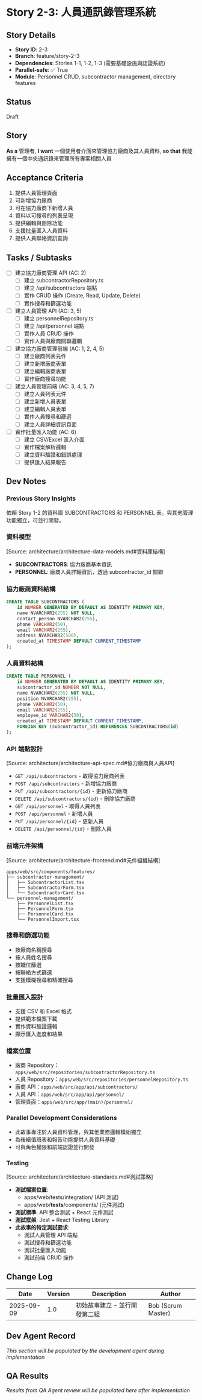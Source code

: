 # Story 2-3: 人員通訊錄管理系統

## Story Details
- **Story ID**: 2-3
- **Branch**: feature/story-2-3
- **Dependencies**: Stories 1-1, 1-2, 1-3 (需要基礎設施與認證系統)
- **Parallel-safe**: ✅ True
- **Module**: Personnel CRUD, subcontractor management, directory features

## Status
Draft

## Story
**As a** 管理者,
**I want** 一個使用者介面來管理協力廠商及其人員資料,
**so that** 我能擁有一個中央通訊錄來管理所有專案相關人員

## Acceptance Criteria
1. 提供人員管理頁面
2. 可新增協力廠商
3. 可在協力廠商下新增人員
4. 資料以可搜尋的列表呈現
5. 提供編輯與刪除功能
6. 支援批量匯入人員資料
7. 提供人員聯絡資訊查詢

## Tasks / Subtasks
- [ ] 建立協力廠商管理 API (AC: 2)
  - [ ] 建立 subcontractorRepository.ts
  - [ ] 建立 /api/subcontractors 端點
  - [ ] 實作 CRUD 操作 (Create, Read, Update, Delete)
  - [ ] 實作搜尋和篩選功能
- [ ] 建立人員管理 API (AC: 3, 5)
  - [ ] 建立 personnelRepository.ts  
  - [ ] 建立 /api/personnel 端點
  - [ ] 實作人員 CRUD 操作
  - [ ] 實作人員與廠商關聯邏輯
- [ ] 建立協力廠商管理前端 (AC: 1, 2, 4, 5)
  - [ ] 建立廠商列表元件
  - [ ] 建立新增廠商表單
  - [ ] 建立編輯廠商表單
  - [ ] 實作廠商搜尋功能
- [ ] 建立人員管理前端 (AC: 3, 4, 5, 7)
  - [ ] 建立人員列表元件
  - [ ] 建立新增人員表單
  - [ ] 建立編輯人員表單
  - [ ] 實作人員搜尋和篩選
  - [ ] 建立人員詳細資訊頁面
- [ ] 實作批量匯入功能 (AC: 6)
  - [ ] 建立 CSV/Excel 匯入介面
  - [ ] 實作檔案解析邏輯
  - [ ] 建立資料驗證和錯誤處理
  - [ ] 提供匯入結果報告

## Dev Notes

### Previous Story Insights
依賴 Story 1-2 的資料庫 SUBCONTRACTORS 和 PERSONNEL 表。與其他管理功能獨立，可並行開發。

### 資料模型
[Source: architecture/architecture-data-models.md#資料庫結構]
- **SUBCONTRACTORS**: 協力廠商基本資訊
- **PERSONNEL**: 廠商人員詳細資訊，透過 subcontractor_id 關聯

### 協力廠商資料結構
```sql
CREATE TABLE SUBCONTRACTORS (
    id NUMBER GENERATED BY DEFAULT AS IDENTITY PRIMARY KEY,
    name NVARCHAR2(255) NOT NULL,
    contact_person NVARCHAR2(255),
    phone VARCHAR2(50),
    email VARCHAR2(255),
    address NVARCHAR2(500),
    created_at TIMESTAMP DEFAULT CURRENT_TIMESTAMP
);
```

### 人員資料結構
```sql
CREATE TABLE PERSONNEL (
    id NUMBER GENERATED BY DEFAULT AS IDENTITY PRIMARY KEY,
    subcontractor_id NUMBER NOT NULL,
    name NVARCHAR2(255) NOT NULL,
    position NVARCHAR2(255),
    phone VARCHAR2(50),
    email VARCHAR2(255),
    employee_id VARCHAR2(50),
    created_at TIMESTAMP DEFAULT CURRENT_TIMESTAMP,
    FOREIGN KEY (subcontractor_id) REFERENCES SUBCONTRACTORS(id)
);
```

### API 端點設計
[Source: architecture/architecture-api-spec.md#協力廠商與人員API]
- `GET /api/subcontractors` - 取得協力廠商列表
- `POST /api/subcontractors` - 新增協力廠商
- `PUT /api/subcontractors/{id}` - 更新協力廠商
- `DELETE /api/subcontractors/{id}` - 刪除協力廠商
- `GET /api/personnel` - 取得人員列表
- `POST /api/personnel` - 新增人員
- `PUT /api/personnel/{id}` - 更新人員
- `DELETE /api/personnel/{id}` - 刪除人員

### 前端元件架構
[Source: architecture/architecture-frontend.md#元件組織結構]
```
apps/web/src/components/features/
├── subcontractor-management/
│   ├── SubcontractorList.tsx
│   ├── SubcontractorForm.tsx
│   └── SubcontractorCard.tsx
└── personnel-management/
    ├── PersonnelList.tsx
    ├── PersonnelForm.tsx
    ├── PersonnelCard.tsx
    └── PersonnelImport.tsx
```

### 搜尋和篩選功能
- 按廠商名稱搜尋
- 按人員姓名搜尋
- 按職位篩選
- 按聯絡方式篩選
- 支援模糊搜尋和精確搜尋

### 批量匯入設計
- 支援 CSV 和 Excel 格式
- 提供範本檔案下載
- 實作資料驗證邏輯
- 顯示匯入進度和結果

### 檔案位置
- 廠商 Repository：`apps/web/src/repositories/subcontractorRepository.ts`
- 人員 Repository：`apps/web/src/repositories/personnelRepository.ts`
- 廠商 API：`apps/web/src/app/api/subcontractors/`
- 人員 API：`apps/web/src/app/api/personnel/`
- 管理頁面：`apps/web/src/app/(main)/personnel/`

### Parallel Development Considerations
- 此故事專注於人員資料管理，與其他業務邏輯模組獨立
- 為後續值班表和報告功能提供人員資料基礎
- 可與角色權限和前端認證並行開發

### Testing
[Source: architecture/architecture-standards.md#測試策略]
- **測試檔案位置**: 
  - apps/web/tests/integration/ (API 測試)
  - apps/web/__tests__/components/ (元件測試)
- **測試標準**: API 整合測試 + React 元件測試
- **測試框架**: Jest + React Testing Library
- **此故事的特定測試要求**:
  - 測試人員管理 API 端點
  - 測試搜尋和篩選功能
  - 測試批量匯入功能
  - 測試前端 CRUD 操作

## Change Log
| Date | Version | Description | Author |
|------|---------|-------------|---------|
| 2025-09-09 | 1.0 | 初始故事建立 - 並行開發第二組 | Bob (Scrum Master) |

## Dev Agent Record
_This section will be populated by the development agent during implementation_

## QA Results
_Results from QA Agent review will be populated here after implementation_